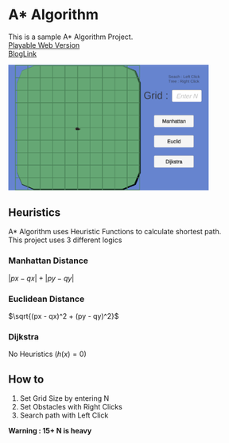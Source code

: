 # A* Algorithm
This is a sample A* Algorithm Project.</br>
[Playable Web Version](https://taeahnk.github.io/AStarAlgorithm/) </br>
[BlogLink](https://code-in-coffee.tistory.com/44)

<img src="./AStarAlgorithm.png" width="80%" title="AStarAlgorithm"></img>

## Heuristics
A* Algorithm uses Heuristic Functions to calculate shortest path. </br>
This project uses 3 different logics

### Manhattan Distance
$|px-qx| + |py - qy|$

### Euclidean Distance
$\sqrt{(px - qx)^2 + (py - qy)^2}$

### Dijkstra 
No Heuristics ($h(x) = 0$)

## How to 
1. Set Grid Size by entering N
2. Set Obstacles with Right Clicks
3. Search path with Left Click

**Warning : 15+ N is heavy**
